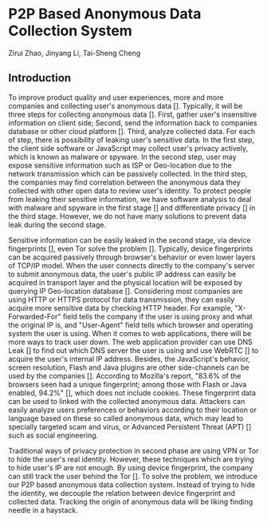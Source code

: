 # P2P Based Anonymous Data Collection System

Zirui Zhao, Jinyang Li, Tai-Sheng Cheng

## Introduction

To improve product quality and user experiences, more and more companies and collecting user's anonymous data []. Typically, it will be three steps for collecting anonymous data []. First, gather user's insensitive information on client side; Second, send the information back to companies database or other cloud platform []. Third, analyze collected data. For each of  step, there is possibility of leaking user's sensitive data. In the first step, the client side software or JavaScript may collect user's privacy actively, which is known as malware or spyware. In the second step, user may expose sensitive information such as ISP or Geo-location due to the network transmission which can be passively collected. In the third step, the companies may find correlation between the anonymous data they collected with other open data to review user's identity. To protect people from leaking their sensitive information, we have software analysis to deal with malware and spyware in the first stage [] and differentiate privacy [] in the third stage. However, we do not have many solutions to prevent data leak during the second stage.

Sensitive information can be easily leaked in the second stage, via device fingerprints [], even Tor solve the problem []. Typically, device fingerprints can be acquired passively through browser's behavior or even lower layers of TCP/IP model. When the user connects directly to the company's server to submit anonymous data, the user's public IP address can easily be acquired in transport layer and the physical location will be exposed by querying IP Geo-location database []. Considering most companies are using HTTP or HTTPS protocol for data transmission, they can easily acquire more sensitive data by checking HTTP header. For example, "X-Forwarded-For" field tells the company if the user is using proxy and what the original IP is, and "User-Agent" field tells which browser and operating system the user is using. When it comes to web applications, there will be more ways to track user down. The web application provider can use DNS Leak [] to find out which DNS server the user is using and use WebRTC [] to acquire the user's internal IP address. Besides, the JavaScript's behavior, screen resolution, Flash and Java plugins are other side-channels can be used by the companies []. According to Mozilla's report, "83.6% of the browsers seen had a unique fingerprint; among those with Flash or Java enabled, 94.2%" [], which does not include cookies. These fingerprint data can be used to linked with the collected anonymous data. Attackers can easily analyze users preferences or behaviors according to their location or language based on these so called anonymous data, which may lead to specially targeted scam and virus, or Advanced Persistent Threat (APT) [] such as social engineering.

Traditional ways of privacy protection in second phase are using VPN or Tor to hide the user's real identity. However, these techniques which are trying to hide user's IP are not enough. By using device fingerprint, the company can still track the user behind the Tor []. To solve the problem, we introduce our P2P based anonymous data collection system. Instead of trying to hide the identity, we decouple the relation between device fingerprint and collected data. Tracking the origin of anonymous data will be liking finding needle in a haystack.

